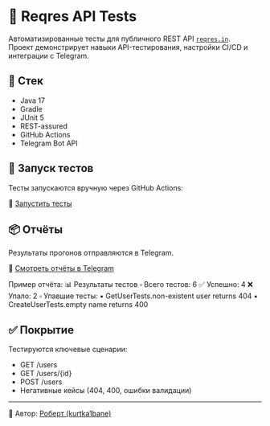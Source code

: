 # 🧪 Reqres API Tests

Автоматизированные тесты для публичного REST API [`reqres.in`](https://reqres.in/).  
Проект демонстрирует навыки API-тестирования, настройки CI/CD и интеграции с Telegram.

## 📌 Стек

- Java 17  
- Gradle  
- JUnit 5  
- REST-assured  
- GitHub Actions  
- Telegram Bot API  

## 🚀 Запуск тестов

Тесты запускаются вручную через GitHub Actions:

🔗 [Запустить тесты](https://github.com/kurtka1bane/reqresApi/actions/workflows/main.yml)

## 📦 Отчёты

Результаты прогонов отправляются в Telegram.

📲 [Смотреть отчёты в Telegram](https://t.me/reqres_test_reports)

Пример отчёта:
📊 Результаты тестов
▫️ Всего тестов: 6
✅ Успешно: 4
❌ Упало: 2
▫️ Упавшие тесты:
▪️ GetUserTests.non-existent user returns 404
▪️ CreateUserTests.empty name returns 400


## ✅ Покрытие

Тестируются ключевые сценарии:
- GET /users
- GET /users/{id}
- POST /users
- Негативные кейсы (404, 400, ошибки валидации)

---

👤 Автор: [Роберт (kurtka1bane)](https://github.com/kurtka1bane)
